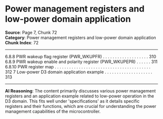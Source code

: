 # Power management registers and low-power domain application

**Source**: Page 7, Chunk 72  
**Category**: Power management registers and low-power domain application  
**Chunk Index**: 72

---

6.8.8 PWR wakeup flag register (PWR_WKUPFR) . . . . . . . . . . . . . . . . . . . 310
6.8.9 PWR wakeup enable and polarity register (PWR_WKUPEPR) . . . . . . 311
6.8.10 PWR register map . . . . . . . . . . . . . . . . . . . . . . . . . . . . . . . . . . . . . . . . 312
7 Low-power D3 domain application example . . . . . . . . . . . . . . . . . . . . 313

---

**AI Reasoning**: The content primarily discusses various power management registers and an application example related to low-power operation in the D3 domain. This fits well under 'specifications' as it details specific registers and their functions, which are crucial for understanding the power management capabilities of the microcontroller.
